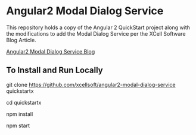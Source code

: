 # Angular2 Modal Dialog Service

This repository holds a copy of the Angular 2 QuickStart project along with the modifications to add the Modal Dialog Service per the XCell Software Blog Article.

<a href="http://blog.xcellsoft.com/2017/01/blog-post_22.html" target="_blank" title="">
Angular2 Modal Dialog Service Blog</a>

## To Install and Run Locally

git clone https://github.com/xcellsoft/angular2-modal-dialog-service quickstartx

cd quickstartx

npm install

npm start


